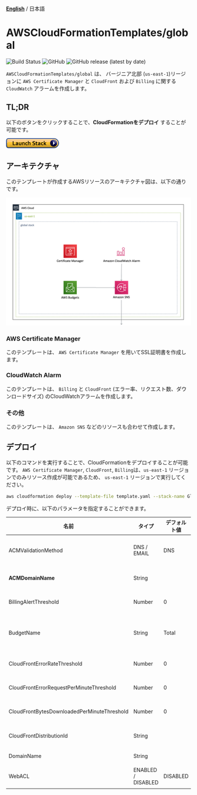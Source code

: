[**English**](README.md) / 日本語

# AWSCloudFormationTemplates/global
![Build Status](https://codebuild.ap-northeast-1.amazonaws.com/badges?uuid=eyJlbmNyeXB0ZWREYXRhIjoiT1o3djE0RFpweWErRDl6SkpwTGsySVJKbWk0ajhreUlEaXAvTHh3ZzdaS2wzNVR5V1hpZkZRRVRtcFIvNncydWdad2w4TG9MRVMzVGFvMlZKY2RNYUowPSIsIml2UGFyYW1ldGVyU3BlYyI6Ik0vOGVWdGFEWTlyYVdDZUwiLCJtYXRlcmlhbFNldFNlcmlhbCI6MX0%3D&branch=master)
![GitHub](https://img.shields.io/github/license/eijikominami/aws-cloudformation-templates)
![GitHub release (latest by date)](https://img.shields.io/github/v/release/eijikominami/aws-cloudformation-templates)
 
``AWSCloudFormationTemplates/global`` は、 バージニア北部 (`us-east-1`)リージョンに ``AWS Certificate Manager`` と ``CloudFront`` および ``Billing`` に関する ``CloudWatch`` アラームを作成します。

## TL;DR

以下のボタンをクリックすることで、**CloudFormationをデプロイ** することが可能です。

[![cloudformation-launch-stack](../images/cloudformation-launch-stack.png)](https://console.aws.amazon.com/cloudformation/home?region=us-east-1#/stacks/create/review?stackName=GlobalSettings&templateURL=https://eijikominami.s3-ap-northeast-1.amazonaws.com/aws-cloudformation-templates/global/template.yaml) 

## アーキテクチャ

このテンプレートが作成するAWSリソースのアーキテクチャ図は、以下の通りです。

![](../images/architecture-global.png)

### AWS Certificate Manager

このテンプレートは、 ``AWS Certificate Manager`` を用いてSSL証明書を作成します。

### CloudWatch Alarm

このテンプレートは、 ``Billing`` と ``CloudFront`` (エラー率、リクエスト数、ダウンロードサイズ) のCloudWatchアラームを作成します。

### その他

このテンプレートは、 ``Amazon SNS`` などのリソースも合わせて作成します。

## デプロイ

以下のコマンドを実行することで、CloudFormationをデプロイすることが可能です。 
``AWS Certificate Manager``, ``CloudFront``, ``Billing``は、``us-east-1`` リージョンでのみリソース作成が可能であるため、 ``us-east-1`` リージョンで実行してください。

```bash
aws cloudformation deploy --template-file template.yaml --stack-name GlobalSettings --region us-east-1
```

デプロイ時に、以下のパラメータを指定することができます。

| 名前 | タイプ | デフォルト値 | 必須 | 詳細 | 
| --- | --- | --- | --- | --- |
| ACMValidationMethod | DNS / EMAIL | DNS | ○ | ドメインを所有または管理していることを検証するために使用する方法 |
| **ACMDomainName** | String | | | ドメイン名を指定した場合、**SSL証明書**が作成されます。 |
| BillingAlertThreshold | Number | 0 | ○ | 0以外の値を指定した場合、**CloudWatchアラーム**が作成されます。 |
| BudgetName | String | Total | ○ | 予算名。 ``BillingAlertThreshold`` を変更する場合は、この値も変更してください。 |
| CloudFrontErrorRateThreshold | Number | 0 | ○ | 0以外の値を指定した場合、**CloudWatchアラーム**が作成されます。 |
| CloudFrontErrorRequestPerMinuteThreshold | Number | 0 | ○ | 0以外の値を指定した場合、**CloudWatchアラーム**が作成されます。 |
| CloudFrontBytesDownloadedPerMinuteThreshold | Number | 0 | ○ | 0以外の値を指定した場合、**CloudWatchアラーム**が作成されます。 |
| CloudFrontDistributionId | String | | | 監視対象のCloudFrontのディストリビューションID |
| DomainName | String | | | Route53に登録するドメイン名 | 
| WebACL | ENABLED / DISABLED | DISABLED | ○ | DISABLED に設定された場合、AWS WAFは作成されません。 |